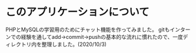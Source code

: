 # このアプリケーションについて
PHPとMySQLの学習用のためにチャット機能を作ってみました。
gitもインターンでの経験を通してadd→commit→pushの基本的な流れに慣れたので、一度ディレクトリ内を整理しました。(2020/10/3)
